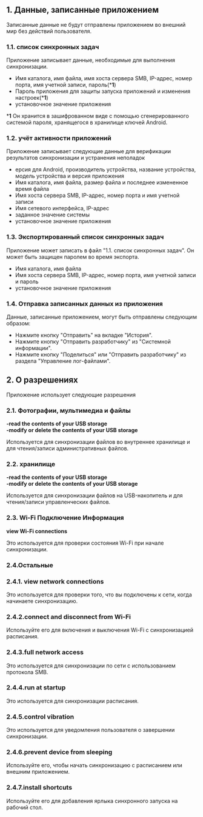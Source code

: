 ## 1.  Данные, записанные приложением

Записанные данные не будут отправлены приложением во внешний мир без действий пользователя.

### 1.1. список синхронных задач

Приложение записывает данные, необходимые для выполнения синхронизации.
- Имя каталога, имя файла, имя хоста сервера SMB, IP-адрес, номер порта, имя учетной записи, пароль(***1**)
- Пароль приложения для защиты запуска приложений и изменения настроек(***1**)
- установочное значение приложения

***1** Он хранится в зашифрованном виде с помощью сгенерированного системой пароля, хранящегося в хранилище ключей Android.

### 1.2. учёт активности приложений

Приложение записывает следующие данные для верификации результатов синхронизации и устранения неполадок

- ерсия для Android, производитель устройства, название устройства, модель устройства и версия приложения
- Имя каталога, имя файла, размер файла и последнее измененное время файла
- Имя хоста сервера SMB, IP-адрес, номер порта и имя учетной записи
- Имя сетевого интерфейса, IP-адрес
- заданное значение системы
- установочное значение приложения

### 1.3. Экспортированный список синхронных задач

Приложение может записать в файл "1.1. список синхронных задач". Он может быть защищен паролем во время экспорта.
- Имя каталога, имя файла
- Имя хоста сервера SMB, IP-адрес, номер порта, имя учетной записи и пароль
- установочное значение приложения

### 1.4. Отправка записанных данных из приложения

Данные, записанные приложением, могут быть отправлены следующим образом:
- Нажмите кнопку "Отправить" на вкладке "История".
- Нажмите кнопку "Отправить разработчику" из "Системной информации".
- Нажмите кнопку "Поделиться" или "Отправить разработчику" из раздела "Управление лог-файлами".

## 2.  О разрешениях

Приложение использует следующие разрешения

### 2.1. Фотографии, мультимедиа и файлы

**-read the contents of your USB storage**  
**-modify or delete the contents of your USB storage**

Используется для синхронизации файлов во внутреннее хранилище и для чтения/записи административных файлов.

### 2.2. хранилище

**-read the contents of your USB storage**  
**-modify or delete the contents of your USB storage**

Используется для синхронизации файлов на USB-накопитель и для чтения/записи управленческих файлов.

### 2.3. Wi-Fi Подключение Информация

**view Wi-Fi connections**

Это используется для проверки состояния Wi-Fi при начале синхронизации.

### 2.4.Oстальные

### 2.4.1. view network connections

Это используется для проверки того, что вы подключены к сети, когда начинаете синхронизацию.

### 2.4.2.connect and disconnect from Wi-Fi

Используйте его для включения и выключения Wi-Fi с синхронизацией расписания.

### 2.4.3.full network access

Это используется для синхронизации по сети с использованием протокола SMB.

### 2.4.4.run at startup

Это используется для синхронизации расписания.

### 2.4.5.control vibration

Это используется для уведомления пользователя о завершении синхронизации.

### 2.4.6.prevent device from sleeping

Используйте его, чтобы начать синхронизацию с расписанием или внешним приложением.

### 2.4.7.install shortcuts

Используйте его для добавления ярлыка синхронного запуска на рабочий стол.

 